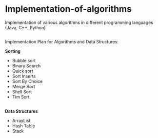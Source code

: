 # Implementation-of-algorithms
Implementation of various algorithms in different programming languages (Java, C++, Python)

##
Implementation Plan for Algorithms and Data Structures:

<b>Sorting</b>
 - Bubble sort
 - ~~Binary Search~~
 - Quick sort
 - Sort Inserts
 - Sort By Choice
 - Merge Sort
 - Shell Sort
 - Tim Sort
 ##
 <b>Data Structures</b>
 - ArrayList
 - Hash Table
 - Stack
